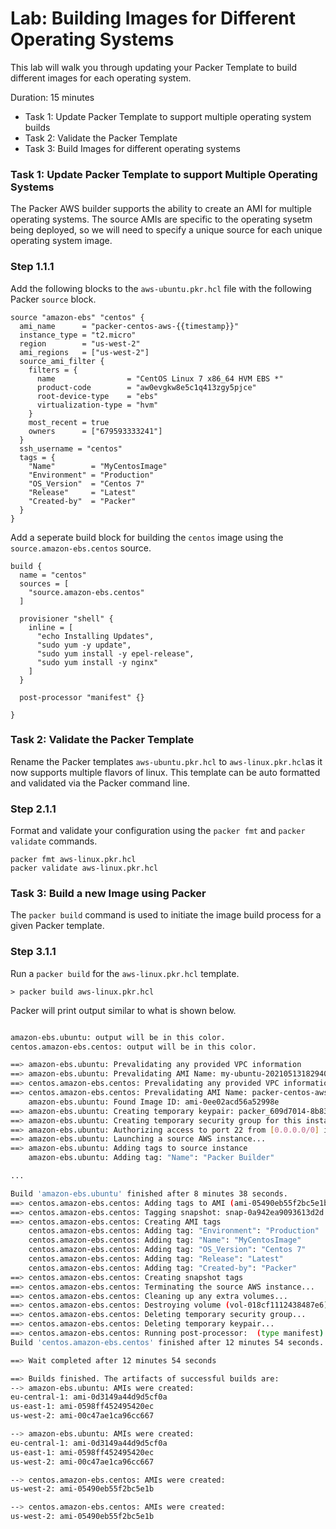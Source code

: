# Lab: Building Images for Different Operating Systems
This lab will walk you through updating your Packer Template to build different images for each operating system.

Duration: 15 minutes

- Task 1: Update Packer Template to support multiple operating system builds
- Task 2: Validate the Packer Template
- Task 3: Build Images for different operating systems

### Task 1: Update Packer Template to support Multiple Operating Systems
The Packer AWS builder supports the ability to create an AMI for multiple operating systems.  The source AMIs are specific to the operating sysetm being deployed, so we will need to specify a unique source for each unique operating system image.

### Step 1.1.1

Add the following blocks to the `aws-ubuntu.pkr.hcl` file with the following Packer `source` block.

```hcl
source "amazon-ebs" "centos" {
  ami_name      = "packer-centos-aws-{{timestamp}}"
  instance_type = "t2.micro"
  region        = "us-west-2"
  ami_regions   = ["us-west-2"]
  source_ami_filter {
    filters = {
      name                = "CentOS Linux 7 x86_64 HVM EBS *"
      product-code        = "aw0evgkw8e5c1q413zgy5pjce"
      root-device-type    = "ebs"
      virtualization-type = "hvm"
    }
    most_recent = true
    owners      = ["679593333241"]
  }
  ssh_username = "centos"
  tags = {
    "Name"        = "MyCentosImage"
    "Environment" = "Production"
    "OS_Version"  = "Centos 7"
    "Release"     = "Latest"
    "Created-by"  = "Packer"
  }
}
```

Add a seperate build block for building the `centos` image using the `source.amazon-ebs.centos` source.

```hcl
build {
  name = "centos"
  sources = [
    "source.amazon-ebs.centos"
  ]

  provisioner "shell" {
    inline = [
      "echo Installing Updates",
      "sudo yum -y update",
      "sudo yum install -y epel-release",
      "sudo yum install -y nginx"
    ]
  }

  post-processor "manifest" {}

}
```

### Task 2: Validate the Packer Template
Rename the Packer templates `aws-ubuntu.pkr.hcl` to `aws-linux.pkr.hcl`as it now supports multiple flavors of linux.  This template can be auto formatted and validated via the Packer command line.

### Step 2.1.1

Format and validate your configuration using the `packer fmt` and `packer validate` commands.

```shell
packer fmt aws-linux.pkr.hcl 
packer validate aws-linux.pkr.hcl
```

### Task 3: Build a new Image using Packer
The `packer build` command is used to initiate the image build process for a given Packer template.

### Step 3.1.1
Run a `packer build` for the `aws-linux.pkr.hcl` template.

```shell
> packer build aws-linux.pkr.hcl
```

Packer will print output similar to what is shown below.

```bash

amazon-ebs.ubuntu: output will be in this color.
centos.amazon-ebs.centos: output will be in this color.

==> amazon-ebs.ubuntu: Prevalidating any provided VPC information
==> amazon-ebs.ubuntu: Prevalidating AMI Name: my-ubuntu-20210513182940
==> centos.amazon-ebs.centos: Prevalidating any provided VPC information
==> centos.amazon-ebs.centos: Prevalidating AMI Name: packer-centos-aws-1620930580
    amazon-ebs.ubuntu: Found Image ID: ami-0ee02acd56a52998e
==> amazon-ebs.ubuntu: Creating temporary keypair: packer_609d7014-8b83-6e71-7598-8e59c15dc2ee
==> amazon-ebs.ubuntu: Creating temporary security group for this instance: packer_609d7016-f3d1-e50d-4f59-6b134dac59a5
==> amazon-ebs.ubuntu: Authorizing access to port 22 from [0.0.0.0/0] in the temporary security groups...
==> amazon-ebs.ubuntu: Launching a source AWS instance...
==> amazon-ebs.ubuntu: Adding tags to source instance
    amazon-ebs.ubuntu: Adding tag: "Name": "Packer Builder"

...

Build 'amazon-ebs.ubuntu' finished after 8 minutes 38 seconds.
==> centos.amazon-ebs.centos: Adding tags to AMI (ami-05490eb55f2bc5e1b)...
==> centos.amazon-ebs.centos: Tagging snapshot: snap-0a942ea9093613d2d
==> centos.amazon-ebs.centos: Creating AMI tags
    centos.amazon-ebs.centos: Adding tag: "Environment": "Production"
    centos.amazon-ebs.centos: Adding tag: "Name": "MyCentosImage"
    centos.amazon-ebs.centos: Adding tag: "OS_Version": "Centos 7"
    centos.amazon-ebs.centos: Adding tag: "Release": "Latest"
    centos.amazon-ebs.centos: Adding tag: "Created-by": "Packer"
==> centos.amazon-ebs.centos: Creating snapshot tags
==> centos.amazon-ebs.centos: Terminating the source AWS instance...
==> centos.amazon-ebs.centos: Cleaning up any extra volumes...
==> centos.amazon-ebs.centos: Destroying volume (vol-018cf1112438487e6)...
==> centos.amazon-ebs.centos: Deleting temporary security group...
==> centos.amazon-ebs.centos: Deleting temporary keypair...
==> centos.amazon-ebs.centos: Running post-processor:  (type manifest)
Build 'centos.amazon-ebs.centos' finished after 12 minutes 54 seconds.

==> Wait completed after 12 minutes 54 seconds

==> Builds finished. The artifacts of successful builds are:
--> amazon-ebs.ubuntu: AMIs were created:
eu-central-1: ami-0d3149a44d9d5cf0a
us-east-1: ami-0598ff452495420ec
us-west-2: ami-00c47ae1ca96cc667

--> amazon-ebs.ubuntu: AMIs were created:
eu-central-1: ami-0d3149a44d9d5cf0a
us-east-1: ami-0598ff452495420ec
us-west-2: ami-00c47ae1ca96cc667

--> centos.amazon-ebs.centos: AMIs were created:
us-west-2: ami-05490eb55f2bc5e1b

--> centos.amazon-ebs.centos: AMIs were created:
us-west-2: ami-05490eb55f2bc5e1b
```
